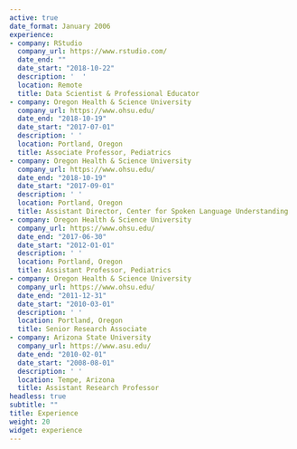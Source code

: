 ```yaml
---
active: true
date_format: January 2006
experience:
- company: RStudio
  company_url: https://www.rstudio.com/
  date_end: ""
  date_start: "2018-10-22"
  description: '  '
  location: Remote
  title: Data Scientist & Professional Educator
- company: Oregon Health & Science University
  company_url: https://www.ohsu.edu/
  date_end: "2018-10-19"
  date_start: "2017-07-01"
  description: ' '
  location: Portland, Oregon
  title: Associate Professor, Pediatrics
- company: Oregon Health & Science University
  company_url: https://www.ohsu.edu/
  date_end: "2018-10-19"
  date_start: "2017-09-01"
  description: ' '
  location: Portland, Oregon
  title: Assistant Director, Center for Spoken Language Understanding
- company: Oregon Health & Science University
  company_url: https://www.ohsu.edu/
  date_end: "2017-06-30"
  date_start: "2012-01-01"
  description: ' '
  location: Portland, Oregon
  title: Assistant Professor, Pediatrics
- company: Oregon Health & Science University
  company_url: https://www.ohsu.edu/
  date_end: "2011-12-31"
  date_start: "2010-03-01"
  description: ' '
  location: Portland, Oregon
  title: Senior Research Associate
- company: Arizona State University
  company_url: https://www.asu.edu/
  date_end: "2010-02-01"
  date_start: "2008-08-01"
  description: ' '
  location: Tempe, Arizona
  title: Assistant Research Professor
headless: true
subtitle: ""
title: Experience
weight: 20
widget: experience
---
```

